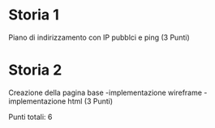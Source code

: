 # Storia 1
Piano di indirizzamento con IP pubblci e ping (3 Punti)

# Storia 2 
Creazione della pagina base 
-implementazione wireframe 
-implementazione html 
(3 Punti)



Punti totali: 6
